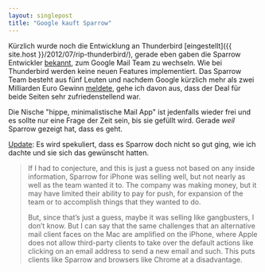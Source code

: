 ```yaml
---
layout: singlepost
title: "Google kauft Sparrow"
---
```


Kürzlich wurde noch die Entwicklung an Thunderbird [eingestellt]({{ site.host }}/2012/07/rip-thunderbird/), gerade eben gaben die Sparrow Entwickler [bekannt](http://sprw.me/), zum Google Mail Team zu wechseln. Wie bei Thunderbird werden keine neuen Features implementiert. Das Sparrow Team besteht aus fünf Leuten und nachdem Google kürzlich mehr als zwei Milliarden Euro Gewinn [meldete](http://www.heise.de/newsticker/meldung/Google-scheffelt-weiter-Geld-1647890.html), gehe ich davon aus, dass der Deal für beide Seiten sehr zufriedenstellend war.

Die Nische "hippe, minimalistische Mail App" ist jedenfalls wieder frei und es sollte nur eine Frage der Zeit sein, bis sie gefüllt wird. Gerade *weil* Sparrow gezeigt hat, dass es geht.

[Update](http://robottuxedo.net/why-did-sparrow-sell-out): Es wird spekuliert, dass es Sparrow doch nicht so gut ging, wie ich dachte und sie sich das gewünscht hatten.
>If I had to conjecture, and this is just a guess not based on any inside information, Sparrow for iPhone was selling well, but not nearly as well as the team wanted it to. The company was making money, but it may have limited their ability to pay for push, for expansion of the team or to accomplish things that they wanted to do.
>
>But, since that’s just a guess, maybe it was selling like gangbusters, I don’t know. But I can say that the same challenges that an alternative mail client faces on the Mac are amplified on the iPhone, where Apple does not allow third-party clients to take over the default actions like clicking on an email address to send a new email and such. This puts clients like Sparrow and browsers like Chrome at a disadvantage.